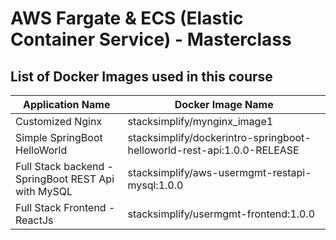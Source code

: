 # AWS Fargate & ECS (Elastic Container Service) - Masterclass

## List of Docker Images used in this course
| Application Name                 | Docker Image Name                          |
| ------------------------------- | --------------------------------------------- |
| Customized Nginx  | stacksimplify/mynginx_image1 |
| Simple SpringBoot HelloWorld | stacksimplify/dockerintro-springboot-helloworld-rest-api:1.0.0-RELEASE |
| Full Stack backend - SpringBoot REST Api with MySQL| stacksimplify/aws-usermgmt-restapi-mysql:1.0.0 |
| Full Stack Frontend - ReactJs  | stacksimplify/usermgmt-frontend:1.0.0 |


